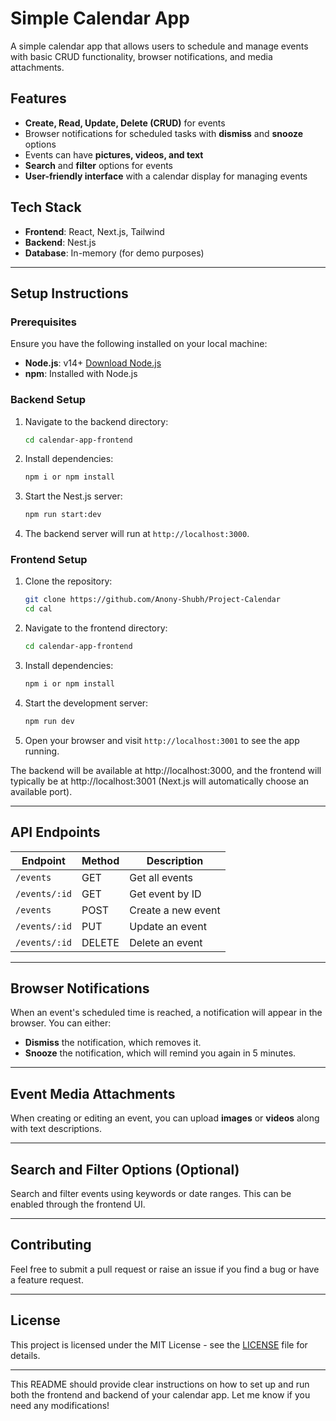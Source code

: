 # Simple Calendar App

A simple calendar app that allows users to schedule and manage events with basic CRUD functionality, browser notifications, and media attachments.

## Features

- **Create, Read, Update, Delete (CRUD)** for events
- Browser notifications for scheduled tasks with **dismiss** and **snooze** options
- Events can have **pictures, videos, and text**
- **Search** and **filter** options for events
- **User-friendly interface** with a calendar display for managing events

## Tech Stack

- **Frontend**: React, Next.js, Tailwind
- **Backend**: Nest.js
- **Database**: In-memory (for demo purposes)

---

## Setup Instructions

### Prerequisites

Ensure you have the following installed on your local machine:

- **Node.js**: v14+ [Download Node.js](https://nodejs.org/)
- **npm**: Installed with Node.js


### Backend Setup

1. Navigate to the backend directory:

   ```bash
   cd calendar-app-frontend
   ```

2. Install dependencies:

   ```bash
   npm i or npm install
   ```

3. Start the Nest.js server:

   ```bash
   npm run start:dev
   ```

4. The backend server will run at `http://localhost:3000`.


### Frontend Setup

1. Clone the repository:

   ```bash
   git clone https://github.com/Anony-Shubh/Project-Calendar
   cd cal
   ```

2. Navigate to the frontend directory:

   ```bash
   cd calendar-app-frontend
   ```

3. Install dependencies:

   ```bash
   npm i or npm install
   ```

4. Start the development server:

   ```bash
   npm run dev
   ```

5. Open your browser and visit `http://localhost:3001` to see the app running.

The backend will be available at http://localhost:3000, and the frontend will typically be at http://localhost:3001 (Next.js will automatically choose an available port).



---

## API Endpoints

| Endpoint           | Method | Description               |
|--------------------|--------|---------------------------|
| `/events`          | GET    | Get all events            |
| `/events/:id`      | GET    | Get event by ID           |
| `/events`          | POST   | Create a new event        |
| `/events/:id`      | PUT    | Update an event           |
| `/events/:id`      | DELETE | Delete an event           |

---

## Browser Notifications

When an event's scheduled time is reached, a notification will appear in the browser. You can either:
- **Dismiss** the notification, which removes it.
- **Snooze** the notification, which will remind you again in 5 minutes.

---

## Event Media Attachments

When creating or editing an event, you can upload **images** or **videos** along with text descriptions.

---

## Search and Filter Options (Optional)

Search and filter events using keywords or date ranges. This can be enabled through the frontend UI.

---

## Contributing

Feel free to submit a pull request or raise an issue if you find a bug or have a feature request.

---

## License

This project is licensed under the MIT License - see the [LICENSE](LICENSE) file for details.

---

This README should provide clear instructions on how to set up and run both the frontend and backend of your calendar app. Let me know if you need any modifications!